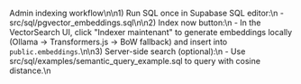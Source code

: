 Admin indexing workflow\n\n1) Run SQL once in Supabase SQL editor:\n - src/sql/pgvector_embeddings.sql\n\n2) Index now button:\n - In the VectorSearch UI, click "Indexer maintenant" to generate embeddings locally (Ollama -> Transformers.js -> BoW fallback) and insert into `public.embeddings`.\n\n3) Server-side search (optional):\n - Use src/sql/examples/semantic_query_example.sql to query with cosine distance.\n